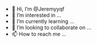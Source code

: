 - 👋 Hi, I’m @Jeremyyqf
- 👀 I’m interested in ...
- 🌱 I’m currently learning ...
- 💞️ I’m looking to collaborate on ...
- 📫 How to reach me ...

<!---
Jeremyyqf/Jeremyyqf is a ✨ special ✨ repository because its `README.md` (this file) appears on your GitHub profile.
You can click the Preview link to take a look at your changes.
--->
